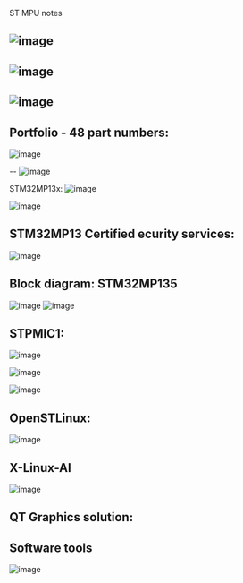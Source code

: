 ST MPU notes

![image](https://github.com/nmi246/electronics/assets/42329930/fca30126-4e02-41d8-b1a9-5efd4a216aa5)
--
![image](https://github.com/nmi246/electronics/assets/42329930/f5c9a827-df2e-436c-9718-73ba3a687d73)
--
![image](https://github.com/nmi246/electronics/assets/42329930/a1fc0c83-3bbe-445a-a590-c65418560368)
--

## Portfolio - 48 part numbers:
![image](https://github.com/nmi246/electronics/assets/42329930/c5fcd68a-ac0d-490f-9534-af40655c16f7)

--
![image](https://github.com/nmi246/electronics/assets/42329930/62cd9dac-402d-4797-94b4-7a6d31a4548d)

STM32MP13x: 
![image](https://github.com/nmi246/electronics/assets/42329930/9e13407a-e76b-4249-b35d-b0c1ac528f2c)

![image](https://github.com/nmi246/electronics/assets/42329930/c925c823-e00f-462f-b6a6-5fdeebc0dda4)

## STM32MP13 Certified ecurity services:
![image](https://github.com/nmi246/electronics/assets/42329930/8ba00f9e-71a0-43d3-9df6-1fc52b9b2931)


## Block diagram: STM32MP135
![image](https://github.com/nmi246/electronics/assets/42329930/cc53417c-9e05-4ae6-a06c-7842e68d78cc)
![image](https://github.com/nmi246/electronics/assets/42329930/1208b84c-4add-4e74-82c5-4b718e665ffc)

## STPMIC1: 
![image](https://github.com/nmi246/electronics/assets/42329930/4e9ba670-e733-4e4b-8fb5-ecea17228bc0)

![image](https://github.com/nmi246/electronics/assets/42329930/5c938593-fad6-4211-b8c2-d71f6dfd44db)


![image](https://github.com/nmi246/electronics/assets/42329930/5f2c2146-e82d-4b97-b266-50d86da10030)

## OpenSTLinux: 
![image](https://github.com/nmi246/electronics/assets/42329930/59cfecd9-1f18-44cb-8190-1bd0dab41d91)


## X-Linux-AI
![image](https://github.com/nmi246/electronics/assets/42329930/0d624d18-c563-43c3-a783-2497dcaa7041)

## QT Graphics solution:



## Software tools
![image](https://github.com/nmi246/electronics/assets/42329930/7e5e0724-7ab5-4ae0-b15a-bfb33d9f56c7)



